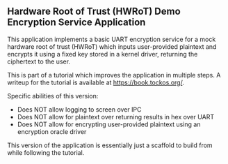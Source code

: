 Hardware Root of Trust (HWRoT) Demo Encryption Service Application
------------------------------------------------------------------

This application implements a basic UART encryption service for a mock hardware
root of trust (HWRoT) which inputs user-provided plaintext and encrypts it using
a fixed key stored in a kernel driver, returning the ciphertext to the user. 

This is part of a tutorial which improves the application in multiple steps. A
writeup for the tutorial is available at https://book.tockos.org/.

Specific abilities of this version:

* Does NOT allow logging to screen over IPC
* Does NOT allow for plaintext over returning results in hex over UART
* Does NOT allow for encrypting user-provided plaintext using an encryption
  oracle driver

This version of the application is essentially just a scaffold to build from
while following the tutorial.
